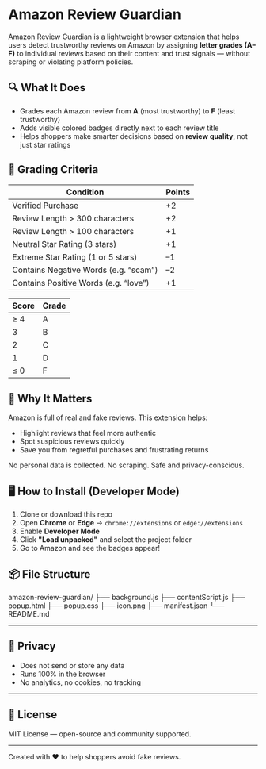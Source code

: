 # Amazon Review Guardian

Amazon Review Guardian is a lightweight browser extension that helps users detect trustworthy reviews on Amazon by assigning **letter grades (A–F)** to individual reviews based on their content and trust signals — without scraping or violating platform policies.

## 🔍 What It Does

- Grades each Amazon review from **A** (most trustworthy) to **F** (least trustworthy)
- Adds visible colored badges directly next to each review title
- Helps shoppers make smarter decisions based on **review quality**, not just star ratings

## 🎯 Grading Criteria

| Condition                                 | Points |
|-------------------------------------------|--------|
| Verified Purchase                         | +2     |
| Review Length > 300 characters            | +2     |
| Review Length > 100 characters            | +1     |
| Neutral Star Rating (3 stars)             | +1     |
| Extreme Star Rating (1 or 5 stars)        | –1     |
| Contains Negative Words (e.g. “scam”)     | –2     |
| Contains Positive Words (e.g. “love”)     | +1     |

| Score | Grade |
|-------|-------|
| ≥ 4   | A     |
| 3     | B     |
| 2     | C     |
| 1     | D     |
| ≤ 0   | F     |

## 🧠 Why It Matters

Amazon is full of real and fake reviews. This extension helps:
- Highlight reviews that feel more authentic
- Spot suspicious reviews quickly
- Save you from regretful purchases and frustrating returns

No personal data is collected. No scraping. Safe and privacy-conscious.

## 🖥️ How to Install (Developer Mode)

1. Clone or download this repo
2. Open **Chrome** or **Edge** → `chrome://extensions` or `edge://extensions`
3. Enable **Developer Mode**
4. Click **"Load unpacked"** and select the project folder
5. Go to Amazon and see the badges appear!

## 📦 File Structure

amazon-review-guardian/
├── background.js
├── contentScript.js
├── popup.html
├── popup.css
├── icon.png
├── manifest.json
└── README.md

---

## 🔐 Privacy

- Does not send or store any data
- Runs 100% in the browser
- No analytics, no cookies, no tracking

---

## 📄 License

MIT License — open-source and community supported.

---

Created with ❤️ to help shoppers avoid fake reviews.
